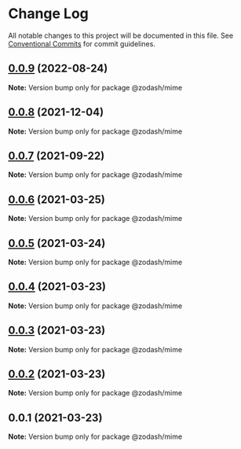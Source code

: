 # Change Log

All notable changes to this project will be documented in this file.
See [Conventional Commits](https://conventionalcommits.org) for commit guidelines.

## [0.0.9](https://github.com/zcorky/zodash/compare/@zodash/mime@0.0.8...@zodash/mime@0.0.9) (2022-08-24)

**Note:** Version bump only for package @zodash/mime





## [0.0.8](https://github.com/zcorky/zodash/compare/@zodash/mime@0.0.7...@zodash/mime@0.0.8) (2021-12-04)

**Note:** Version bump only for package @zodash/mime





## [0.0.7](https://github.com/zcorky/zodash/compare/@zodash/mime@0.0.6...@zodash/mime@0.0.7) (2021-09-22)

**Note:** Version bump only for package @zodash/mime





## [0.0.6](https://github.com/zcorky/zodash/compare/@zodash/mime@0.0.5...@zodash/mime@0.0.6) (2021-03-25)

**Note:** Version bump only for package @zodash/mime





## [0.0.5](https://github.com/zcorky/zodash/compare/@zodash/mime@0.0.4...@zodash/mime@0.0.5) (2021-03-24)

**Note:** Version bump only for package @zodash/mime





## [0.0.4](https://github.com/zcorky/zodash/compare/@zodash/mime@0.0.3...@zodash/mime@0.0.4) (2021-03-23)

**Note:** Version bump only for package @zodash/mime





## [0.0.3](https://github.com/zcorky/zodash/compare/@zodash/mime@0.0.2...@zodash/mime@0.0.3) (2021-03-23)

**Note:** Version bump only for package @zodash/mime





## [0.0.2](https://github.com/zcorky/zodash/compare/@zodash/mime@0.0.1...@zodash/mime@0.0.2) (2021-03-23)

**Note:** Version bump only for package @zodash/mime





## 0.0.1 (2021-03-23)

**Note:** Version bump only for package @zodash/mime
